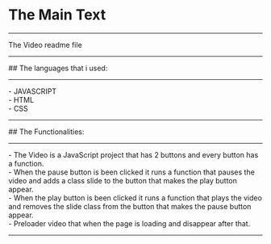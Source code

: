 # The Main Text
<hr>
The Video readme file
<hr>
## The languages that i used:
<hr>
- JAVASCRIPT<br>
- HTML<br>
- CSS<br>
<hr>
## The Functionalities:
<hr>
- The Video is a JavaScript project that has 2 buttons and every button has a function.<br>
- When the pause button is been clicked it runs a function that pauses the video and adds a class slide to the button that makes the play button appear.<br>
- When the play button is been clicked it runs a function that plays the video and removes the slide class from the button that makes the pause button appear.<br>
- Preloader video that when the page is loading and disappear after that.<br>
<hr>
